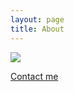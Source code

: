```yaml
---
layout: page
title: About
---
```



<img class="freezeframe" src="{{site.baseurl}}public/img/gif/giphy.gif" />

<a href="mailto:yifan.yang9@gmail.com"> Contact me</a>
